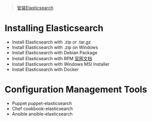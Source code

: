 > [安装Elasticsearch](https://www.elastic.co/guide/en/elasticsearch/reference/5.6/install-elasticsearch.html)

# Installing Elasticsearch
- Install Elasticsearch with .zip or .tar.gz
- Install Elasticsearch with .zip on Windows
- Install Elasticsearch with Debian Package
- Install Elasticsearch with RPM
[官网文档](https://www.elastic.co/guide/en/elasticsearch/reference/5.6/rpm.html)
- Install Elasticsearch with Windows MSI Installer
- Install Elasticsearch with Docker

# Configuration Management Tools
- Puppet puppet-elasticsearch
- Chef cookbook-elasticsearch
- Ansible ansible-elasticsearch
